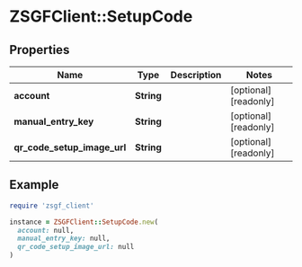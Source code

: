 # ZSGFClient::SetupCode

## Properties

| Name | Type | Description | Notes |
| ---- | ---- | ----------- | ----- |
| **account** | **String** |  | [optional][readonly] |
| **manual_entry_key** | **String** |  | [optional][readonly] |
| **qr_code_setup_image_url** | **String** |  | [optional][readonly] |

## Example

```ruby
require 'zsgf_client'

instance = ZSGFClient::SetupCode.new(
  account: null,
  manual_entry_key: null,
  qr_code_setup_image_url: null
)
```

